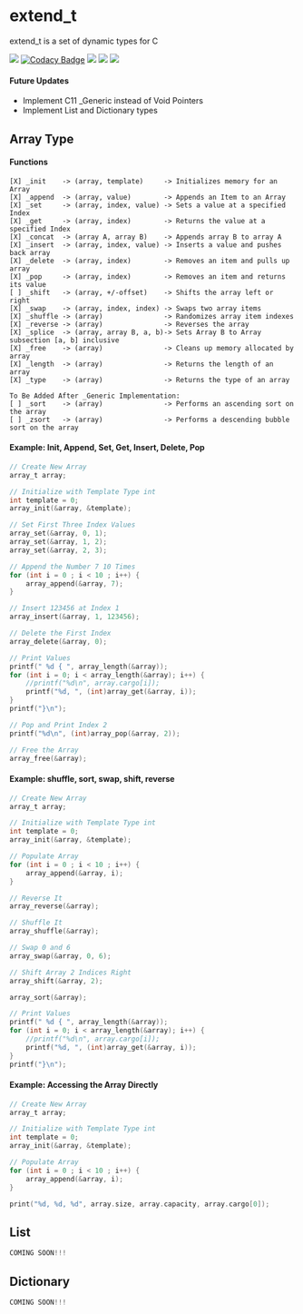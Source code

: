 # extend_t
extend_t is a set of dynamic types for C

![](https://travis-ci.com/keiranrowan/extend_t.svg?branch=master) [![Codacy Badge](https://api.codacy.com/project/badge/Grade/3740545cf1754cf1b5038eb21028bf24)](https://www.codacy.com/manual/keiranrowan/extend_t?utm_source=github.com&amp;utm_medium=referral&amp;utm_content=keiranrowan/extend_t&amp;utm_campaign=Badge_Grade) ![](https://img.shields.io/github/license/keiranrowan/extend_t) ![](https://img.shields.io/github/languages/code-size/keiranrowan/extend_t) ![](https://img.shields.io/github/languages/top/keiranrowan/extend_t)

#### Future Updates
 - Implement C11 _Generic instead of Void Pointers
 - Implement List and Dictionary types

## Array Type

#### Functions
```
[X] _init    -> (array, template)     -> Initializes memory for an Array
[X] _append  -> (array, value)        -> Appends an Item to an Array
[X] _set     -> (array, index, value) -> Sets a value at a specified Index
[X] _get     -> (array, index)        -> Returns the value at a specified Index
[X] _concat  -> (array A, array B)    -> Appends array B to array A
[X] _insert  -> (array, index, value) -> Inserts a value and pushes back array
[X] _delete  -> (array, index)        -> Removes an item and pulls up array
[X] _pop     -> (array, index)        -> Removes an item and returns its value
[ ] _shift   -> (array, +/-offset)    -> Shifts the array left or right
[X] _swap    -> (array, index, index) -> Swaps two array items
[X] _shuffle -> (array)               -> Randomizes array item indexes
[X] _reverse -> (array)               -> Reverses the array
[X] _splice  -> (array, array B, a, b)-> Sets Array B to Array subsection [a, b] inclusive
[X] _free    -> (array)               -> Cleans up memory allocated by array
[X] _length  -> (array)               -> Returns the length of an array
[X] _type    -> (array)               -> Returns the type of an array

To Be Added After _Generic Implementation: 
[ ] _sort    -> (array)               -> Performs an ascending sort on the array
[ ] _zsort   -> (array)               -> Performs a descending bubble sort on the array
```

#### Example: Init, Append, Set, Get, Insert, Delete, Pop
```C
// Create New Array
array_t array;

// Initialize with Template Type int
int template = 0;
array_init(&array, &template);

// Set First Three Index Values
array_set(&array, 0, 1);
array_set(&array, 1, 2);
array_set(&array, 2, 3);

// Append the Number 7 10 Times
for (int i = 0 ; i < 10 ; i++) {
    array_append(&array, 7);
}

// Insert 123456 at Index 1
array_insert(&array, 1, 123456);

// Delete the First Index
array_delete(&array, 0);

// Print Values
printf(" %d { ", array_length(&array));
for (int i = 0; i < array_length(&array); i++) {
    //printf("%d\n", array.cargo[i]);
    printf("%d, ", (int)array_get(&array, i));
}
printf("}\n");

// Pop and Print Index 2
printf("%d\n", (int)array_pop(&array, 2));

// Free the Array
array_free(&array);
```

#### Example: shuffle, sort, swap, shift, reverse
```C
// Create New Array
array_t array;

// Initialize with Template Type int
int template = 0;
array_init(&array, &template);

// Populate Array
for (int i = 0 ; i < 10 ; i++) {
    array_append(&array, i);
}

// Reverse It
array_reverse(&array);

// Shuffle It
array_shuffle(&array);

// Swap 0 and 6
array_swap(&array, 0, 6);

// Shift Array 2 Indices Right 
array_shift(&array, 2);

array_sort(&array);

// Print Values
printf(" %d { ", array_length(&array));
for (int i = 0; i < array_length(&array); i++) {
    //printf("%d\n", array.cargo[i]);
    printf("%d, ", (int)array_get(&array, i));
}
printf("}\n");
```
#### Example: Accessing the Array Directly
```C
// Create New Array
array_t array;

// Initialize with Template Type int
int template = 0;
array_init(&array, &template);

// Populate Array
for (int i = 0 ; i < 10 ; i++) {
    array_append(&array, i);
}

print("%d, %d, %d", array.size, array.capacity, array.cargo[0]);
```

## List

```C
COMING SOON!!!
```

## Dictionary

```C
COMING SOON!!!
```
